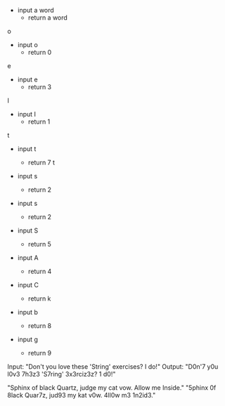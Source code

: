 * input a word
  * return a word

o
* input o
  * return 0

e
* input e
  * return 3

I
* input I
  * return 1

t
* input t
  * return 7
t

* input s
  * return 2

* input s
  * return 2

* input S
  * return 5

* input A
  * return 4

* input C
  * return k

* input b
  * return 8

* input g
  * return 9





Input: "Don't you love these 'String' exercises? I do!"
Output: "D0n'7 y0u l0v3 7h3z3 'S7ring' 3x3rciz3z? 1 d0!"

"Sphinx of black Quartz, judge my cat vow. Allow me Inside."
"5phinx 0f 8lack Quar7z, jud93 my kat v0w. 4ll0w m3 1n2id3."